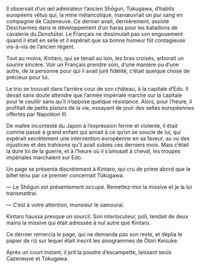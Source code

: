 Il observait d’un œil admirateur l’ancien Shōgun, Tokugawa, d’habits européens
vêtus qui, la mine mélancolique, manœuvrait un pur sang en compagnie de
Cazeneuve. Ce dernier avait, dernièrement, assisté Descharmes dans le
développement d’un haras pour les bataillons de cavalerie du *Denshūtai*. Le
Français ne dissimulait pas son engouement quand il était en selle et il
espérait que sa bonne humeur fût contagieuse vis-à-vis de l’ancien régent.

Tout au moins, Kintaro, qui se tenait au loin, les bras croisés, arborait un
sourire sincère. Voir un Français prendre soin, d’une manière ou d’une autre,
de la personne pour qui il avait juré fidélité, c’était quelque chose de
précieux pour lui.

Le trio se trouvait dans l’arrière cour de son château, à la capitale d’Edo. Il
devait sans doute attendre que l’armée impériale marche sur la capitale pour
le ceuillir sans qu’il n’oppose quelque résistance. Alors, pour l’heure, il
profitait de petits plaisirs de la vie, essayant de jouir des selles
européennes offertes par Napoléon III.

De maître incontesté du Japon à l’expression ferme et violente, il était comme
passé à grand enfant qui aimait à ce qu’on se soucie de lui, qui espérait
secrètement une intervention européenne en sa faveur, au vu des injustices et
des trahisons qu’il avait subies ces derniers mois. Mais c’était la dure loi
de la guerre, et à l’heure où il s’amusait à cheval, les troupes impériales
marchaient sur Edo.

Un page se présenta discrètement à Kintaro, qui cru de prime abord que le
billet tenu par ce premier concernait Tokugawa.

— Le Shōgun est présentement occupé. Remettez-moi la missive et je la lui
transmettrai.

— C’est à votre attention, monsieur le samouraï.

Kintaro haussa presque un sourcil. Son interlocuteur, poli, tendait de deux
mains la missive qui était adressée à nul autre que Kintaro.

Ce dernier remercia le page, qui ne demanda pas son reste, et déplia le
papier de riz sur lequel était inscrit les sinogrammes de Ōtori Keisuke.

Après un court instant, il prit la poudre d’escampette, laissant seuls
Cazeneuve et Tokugawa.
